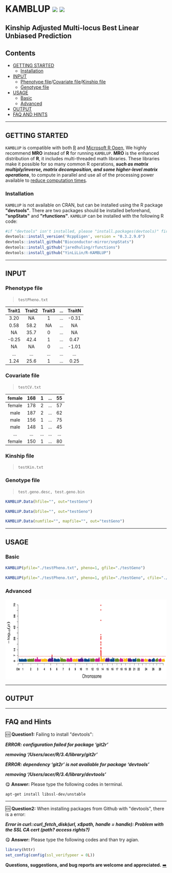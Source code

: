 # KAMBLUP [![](https://img.shields.io/badge/Issues-1%2B-brightgreen.svg)](https://github.com/YinLiLin/R-KAMBLUP/issues) [![](https://img.shields.io/badge/Release-v1.0.1-ff69b4.svg)](https://github.com/YinLiLin/R-KAMBLUP/commits/master)

## Kinship Adjusted Multi-locus Best Linear Unbiased Prediction

## Contents
* [GETTING STARTED](#getting-started)
  - [Installation](#installation)
* [INPUT](#input)
  - [Phenotype file](#phenotype-file)/[Covariate file](#covariate-file)/[Kinship file](#kinship-file)
  - [Genotype file](#genotype-file)
* [USAGE](#usage)
  - [Basic](#basic)
  - [Advanced](#advanced)
* [OUTPUT](#output)
* [FAQ AND HINTS](#faq-and-hints)

---
## GETTING STARTED
`KAMBLUP` is compatible with both [R](https://www.r-project.org/) and [Microsoft R Open](https://mran.microsoft.com/open/), We highly recommend **MRO** instead of **R** for running `KAMBLUP`. **MRO** is the enhanced distribution of **R**, it includes multi-threaded math libraries. These libraries make it possible for so many common R operations, ***such as matrix multiply/inverse, matrix decomposition, and some higher-level matrix operations***, to compute in parallel and use all of the processing power available to [reduce computation times](https://mran.microsoft.com/documents/rro/multithread/#mt-bench).

### Installation
`KAMBLUP` is not available on CRAN, but can be installed using the R package **"devtools"**. There are two packages should be installed beforehand, **"snpStats"** and **"rfunctions"**. `KAMBLUP` can be installed with the following R code:
```r
#if "devtools" isn't installed, please "install.packages(devtools)" first.
devtools::install_version('RcppEigen', version = "0.3.2.9.0")
devtools::install_github("Bioconductor-mirror/snpStats")
devtools::install_github("jaredhuling/rfunctions")
devtools::install_github("YinLiLin/R-KAMBLUP")
```
---
## INPUT
### Phenotype file
> `testPheno.txt`

| Trait1 | Trait2 | Trait3 | ... | TraitN |
| :---: | :---: |  :---: |  :---: |  :---: |
| 3.20 | NA | 1 | ... | -0.31 |
| 0.58 | 58.2 | NA| ... | NA |
| NA | 35.7 | 0 | ... | NA |
| -0.25 | 42.4 | 1| ... | 0.47 |
| NA | NA | 0| ... | -1.01 |
| ... | ... | ... | ... | ... |
| 1.24 | 25.6 | 1 | ... | 0.25 |

### Covariate file
> `testCV.txt`

| female | 168 | 1 | ... | 55 |
| :---: | :---: |  :---: |  :---: |  :---: |
| female | 178 | 2| ... | 57 |
| male | 187 | 2 | ... | 62 |
| male | 156 | 1| ... | 75 |
| male | 148 | 1| ... | 45 |
| ... | ... | ... | ... | ... |
| female | 150 | 1 | ... | 80 |

### Kinship file
> `testKin.txt`

### Genotype file
> `test.geno.desc, test.geno.bin`
```r
KAMBLUP.Data(hfile="", out="testGeno")
```
```r
KAMBLUP.Data(bfile="", out="testGeno")
```
```r
KAMBLUP.Data(numfile="", mapfile="", out="testGeno")
```

---
## USAGE
### Basic
```r
KAMBLUP(pfile="./testPheno.txt", pheno=1, gfile="./testGeno")
```
```r
KAMBLUP(pfile="./testPheno.txt", pheno=1, gfile="./testGeno", cfile="./testCV.txt", kfile="./testKin.txt")
```
### Advanced
<p align="center">
<a href="https://raw.githubusercontent.com/YinLiLin/R-KAMBLUP/master/Manhattan_Fpro.jpg">
<img src="/Manhattan_Fpro.jpg" height="250px" width="800px">
</a>
</p>

---
## OUTPUT

---
## FAQ and Hints

:sos: **Question1:** Failing to install "devtools":

***ERROR: configuration failed for package ‘git2r’***

***removing ‘/Users/acer/R/3.4/library/git2r’***

***ERROR: dependency ‘git2r’ is not available for package ‘devtools’***

***removing ‘/Users/acer/R/3.4/library/devtools’***

:yum: **Answer:** Please type the following codes in terminal.
```ssh
apt-get install libssl-dev/unstable
```
---
:sos: **Question2:** When installing packages from Github with "devtools", there is a error:
 
 ***Error in curl::curl_fetch_disk(url, x$path, handle = handle): Problem with the SSL CA cert (path? access rights?)***
 
:yum: **Answer:** Please type the following codes and than try agian.
```r
library(httr)
set_config(config(ssl_verifypeer = 0L))
```

**Questions, suggestions, and bug reports are welcome and appreciated.** [:arrow_right:](https://github.com/YinLiLin/R-KAMBLUP/issues)

